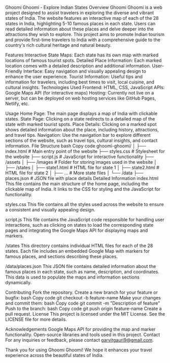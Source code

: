 
Ghoomi Ghoomi - Explore Indian States
Overview
Ghoomi Ghoomi is a web project designed to assist travelers in exploring the diverse and vibrant states of India. The website features an interactive map of each of the 28 states in India, highlighting 5-10 famous places in each state. Users can read detailed information about these places and delve deeper into the attractions they wish to explore. This project aims to promote Indian tourism and provide first-time travelers to India with a comprehensive guide to the country's rich cultural heritage and natural beauty.

Features
Interactive State Maps: Each state has its own map with marked locations of famous tourist spots.
Detailed Place Information: Each marked location comes with a detailed description and additional information.
User-Friendly Interface: Easy navigation and visually appealing design to enhance the user experience.
Tourist Information: Useful tips and information for travelers, including best times to visit, local cuisine, and cultural insights.
Technologies Used
Frontend: HTML, CSS, JavaScript
APIs: Google Maps API (for interactive maps)
Hosting: Currently not live on a server, but can be deployed on web hosting services like GitHub Pages, Netlify, etc.

Usage
Home Page: The main page displays a map of India with clickable states.
State Page: Clicking on a state redirects to a detailed map of the state with marked tourist spots.
Place Details: Clicking on a marked spot shows detailed information about the place, including history, attractions, and travel tips.
Navigation: Use the navigation bar to explore different sections of the website, such as travel tips, cultural insights, and contact information.
File Structure
bash
Copy code
ghoomi-ghoomi/
│
├── index.html               # Main entry point of the website
├── styles.css               # Stylesheet for the website
├── script.js                # JavaScript for interactive functionality
├── /assets
│   ├── /images              # Folder for storing images used in the website
│
├── /states
│   ├── state1.html          # HTML file for state 1
│   ├── state2.html          # HTML file for state 2
│   ├── ...                  # More state files
│
└── /data
    ├── places.json          # JSON file with place details
Detailed Information
index.html
This file contains the main structure of the home page, including the clickable map of India. It links to the CSS for styling and the JavaScript for functionality.

styles.css
This file contains all the styles used across the website to ensure a consistent and visually appealing design.

script.js
This file contains the JavaScript code responsible for handling user interactions, such as clicking on states to load the corresponding state pages and integrating the Google Maps API for displaying maps and markers.

/states
This directory contains individual HTML files for each of the 28 states. Each file includes an embedded Google Map with markers for famous places, and sections describing these places.

/data/places.json
This JSON file contains detailed information about the famous places in each state, such as name, description, and coordinates. This data is used to populate the maps and information sections dynamically.

Contributing
Fork the repository.
Create a new branch for your feature or bugfix:
bash
Copy code
git checkout -b feature-name
Make your changes and commit them:
bash
Copy code
git commit -m "Description of feature"
Push to the branch:
bash
Copy code
git push origin feature-name
Create a pull request.
License
This project is licensed under the MIT License. See the LICENSE file for more details.

Acknowledgements
Google Maps API for providing the map and marker functionality.
Open-source libraries and tools used in this project.
Contact
For any inquiries or feedback, please contact garvitgauri9@gmail.com.

Thank you for using Ghoomi Ghoomi! We hope it enhances your travel experience across the beautiful states of India.





